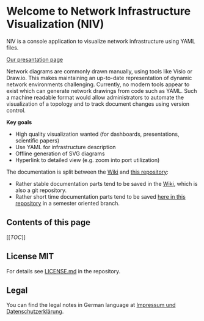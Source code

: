 # Welcome to Network Infrastructure Visualization (NIV)

NIV is a console application to visualize network infrastructure using YAML files.

[Our presantation page](https://top.pages.gitlab.rlp.net/21s/niv/niv/pages/)

Network diagrams are commonly drawn manually, using tools like Visio or Draw.io. This makes maintaining an up-to-date representation of dynamic network environments challenging.
Currently, no modern tools appear to exist which can generate network drawings from code such as YAML. Such a machine readable format would allow administrators to  automate the visualization of a topology and to track document changes using version control.

**Key goals**
- High quality visualization wanted (for dashboards, presentations, scientific papers)
- Use YAML for infrastructure description
- Offline generation of SVG diagrams
- Hyperlink to detailed view (e.g. zoom into port utilization)

The documentation is split between the [Wiki](https://gitlab.rlp.net/top/21s/niv/niv/-/wikis/home) and [this repository](https://gitlab.rlp.net/top/21s/niv/niv):

* Rather stable documentation parts tend to be saved in the [Wiki](https://gitlab.rlp.net/top/21s/niv/niv/-/wikis/home), which is also a git repository.
* Rather short time documentation parts tend to be saved [here in this repository](https://gitlab.rlp.net/top/21s/niv/niv) in a semester oriented branch.

## Contents of this page

[[_TOC_]]

## License MIT
For details see [LICENSE.md](https://gitlab.rlp.net/top/21s/niv/niv/-/blob/main/LICENSE) in the repository.

## Legal
You can find the legal notes in German language at [Impressum und Datenschutzerklärung](https://gitlab.rlp.net/top/impressum-und-datenschutzerklaerung).


